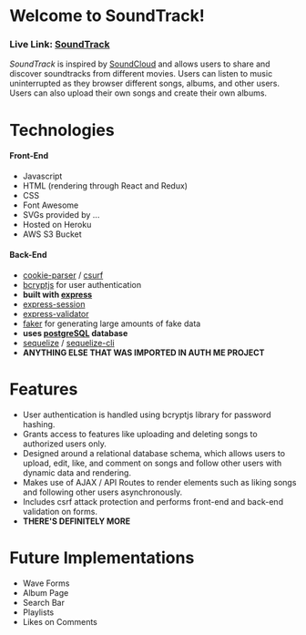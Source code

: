 # Welcome to SoundTrack!

### **Live Link: [SoundTrack](https://en.wikipedia.org/wiki/HTTP_404)**

_SoundTrack_ is inspired by [SoundCloud](https://soundcloud.com/discover) and allows users to share and discover soundtracks from different movies. Users can listen to music uninterrupted as they browser different songs, albums, and other users. Users can also upload their own songs and create their own albums. 

# Technologies 

#### Front-End
- Javascript
- HTML (rendering through React and Redux)
- CSS
- Font Awesome
- SVGs provided by ...
- Hosted on Heroku
- AWS S3 Bucket

#### Back-End
- [cookie-parser](https://www.npmjs.com/package/cookie-parser) / [csurf](https://www.npmjs.com/package/csurf)
- [bcryptjs](https://www.npmjs.com/package/bcryptjs) for user authentication
- **built with [express](https://expressjs.com/)**
- [express-session](https://www.npmjs.com/package/express-session)
- [express-validator](https://www.npmjs.com/package/express-validator)
- [faker](https://www.npmjs.com/package/faker) for generating large amounts of fake data
- **uses [postgreSQL](https://www.postgresql.org/) database**
- [sequelize](https://www.npmjs.com/package/sequelize) / [sequelize-cli](https://www.npmjs.com/package/sequelize-cli)
- **ANYTHING ELSE THAT WAS IMPORTED IN AUTH ME PROJECT** 

# Features
- User authentication is handled using bcryptjs library for password hashing.
- Grants access to features like uploading and deleting songs to authorized users only.
- Designed around a relational database schema, which allows users to upload, edit, like, and comment on songs and follow other users with dynamic data and rendering.
- Makes use of AJAX / API Routes to render elements such as liking songs and following other users asynchronously.
- Includes csrf attack protection and performs front-end and back-end validation on forms.
- **THERE'S DEFINITELY MORE**

# Future Implementations
- Wave Forms
- Album Page
- Search Bar
- Playlists
- Likes on Comments
